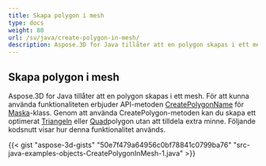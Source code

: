 ```yaml
---
title: Skapa polygon i mesh
type: docs
weight: 80
url: /sv/java/create-polygon-in-mesh/
description: Aspose.3D for Java tillåter att en polygon skapas i ett mesh.
---
```

##  **Skapa polygon i mesh**
Aspose.3D for Java tillåter att en polygon skapas i ett mesh. För att kunna använda funktionaliteten erbjuder API-metoden [CreatePolygonName](https://reference.aspose.com/3d/java/com.aspose.threed/Mesh#createPolygon-int-int-int-) för [Maska](https://reference.aspose.com/3d/java/com.aspose.threed/Mesh)-klass. Genom att använda CreatePolygon-metoden kan du skapa ett optimerat [Triangeln](https://reference.aspose.com/3d/java/com.aspose.threed/Mesh#createPolygon-int-int-int-) eller [Quad](https://reference.aspose.com/3d/java/com.aspose.threed/Mesh#createPolygon-int-int-int-int-)polygon utan att tilldela extra minne. Följande kodsnutt visar hur denna funktionalitet används.



{{< gist "aspose-3d-gists" "50e7f479a64956c0bf78841c0799ba76" "src-java-examples-objects-CreatePolygonInMesh-1.java" >}}
